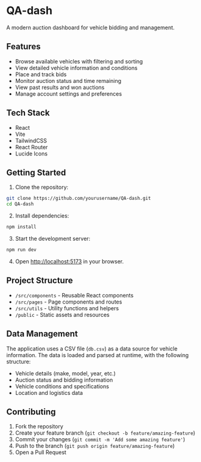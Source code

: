 # QA-dash

A modern auction dashboard for vehicle bidding and management.

## Features

- Browse available vehicles with filtering and sorting
- View detailed vehicle information and conditions
- Place and track bids
- Monitor auction status and time remaining
- View past results and won auctions
- Manage account settings and preferences

## Tech Stack

- React
- Vite
- TailwindCSS
- React Router
- Lucide Icons

## Getting Started

1. Clone the repository:
```bash
git clone https://github.com/yourusername/QA-dash.git
cd QA-dash
```

2. Install dependencies:
```bash
npm install
```

3. Start the development server:
```bash
npm run dev
```

4. Open [http://localhost:5173](http://localhost:5173) in your browser.

## Project Structure

- `/src/components` - Reusable React components
- `/src/pages` - Page components and routes
- `/src/utils` - Utility functions and helpers
- `/public` - Static assets and resources

## Data Management

The application uses a CSV file (`db.csv`) as a data source for vehicle information. The data is loaded and parsed at runtime, with the following structure:

- Vehicle details (make, model, year, etc.)
- Auction status and bidding information
- Vehicle conditions and specifications
- Location and logistics data

## Contributing

1. Fork the repository
2. Create your feature branch (`git checkout -b feature/amazing-feature`)
3. Commit your changes (`git commit -m 'Add some amazing feature'`)
4. Push to the branch (`git push origin feature/amazing-feature`)
5. Open a Pull Request
